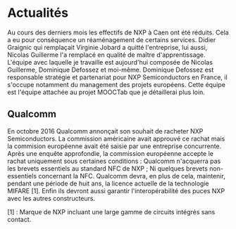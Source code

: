 # Actualités

Au cours des derniers mois les effectifs de NXP à Caen ont été réduits. Cela a eu pour conséquence un réaménagement de certains services.
Didier Graignic qui remplaçait Virginie Jobard a quitté l'entreprise, lui aussi, Nicolas Guillerme l'a remplacé en qualité de maître d'apprentissage.
L'équipe avec laquelle je travaille est aujourd'hui composée de Nicolas Guillerme, Dominique Defossez et moi-même. Dominique Defossez est responsable stratégie et partenariat pour NXP Semiconductors en France, il s'occupe notamment du management des projets européens.
Cette équipe est l'équipe attachée au projet MOOCTab que je détaillerai plus loin.


## Qualcomm

En octobre 2016 Qualcomm annonçait son souhait de racheter NXP Semiconductors. La commission américaine avait approuvé ce rachat mais la commision européenne avait été saisie par une entreprise concurrente. Après une enquête approfondie, la commission européenne accepte le rachat uniquement sous certaines conditions :
Qualcomm n'acquerra pas les brevets essentiels au standard NFC de NXP ; Ni quelques brevets non-essentiels concernant la NFC.
Qualcomm devra, en plus de cela, maintenir, pendant une période de huit ans, la licence actuelle de la technologie MIFARE [1]. Enfin ils devront aussi garantir l'interopérabilité des puces NXP avec les autres constructeurs.

[1] : Marque de NXP incluant une large gamme de circuits intégrés sans contact.
